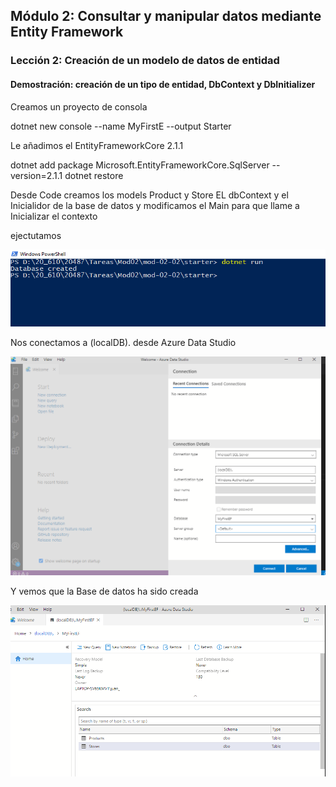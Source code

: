 ## Módulo 2: Consultar y manipular datos mediante Entity Framework

### Lección 2: Creación de un modelo de datos de entidad

#### Demostración: creación de un tipo de entidad, DbContext y DbInitializer

Creamos un proyecto de consola 

dotnet new console --name MyFirstE --output Starter   

Le añadimos el EntityFrameworkCore 2.1.1

dotnet add package Microsoft.EntityFrameworkCore.SqlServer --version=2.1.1
dotnet restore

Desde Code creamos los models Product y Store
EL dbContext y el Inicialidor de la base de datos
y modificamos el Main para que llame a Inicializar el contexto

ejectutamos  

![c1](imagenes/c1.PNG)


Nos conectamos a (localDB)\. desde Azure Data Studio

![c1](imagenes/c2.PNG)

Y vemos que la Base de datos ha sido creada


![c1](imagenes/c3.PNG)